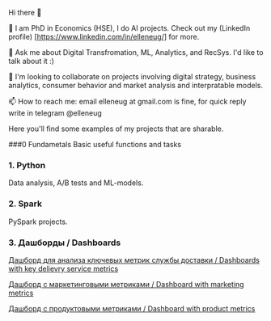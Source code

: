 Hi there 👋

🔭 I am PhD in Economics (HSE), I do AI projects. Check out my (LinkedIn profile) [https://www.linkedin.com/in/elleneug/] for more.

💬 Ask me about Digital Transfromation, ML, Analytics, and RecSys. I'd like to talk about it :)

👯 I'm looking to collaborate on projects involving digital strategy, business analytics, consumer behavior and market analysis and interpratable models.

📫 How to reach me: email elleneug at gmail.com is fine, for quick reply write in telegram @elleneug

Here you'll find some examples of my projects that are sharable.

###0 Fundametals
Basic useful functions and tasks

### 1. Python

Data analysis, A/B tests and ML-models.


### 2. Spark

PySpark projects.

### 3. Дашборды / Dashboards

[Дашборд для анализа ключевых метрик службы доставки / Dashboards with key delievry service metrics](http://redash.public.karpov.courses/public/dashboards/yKd0cGc3FBAG35BhucJiMfSLwFXooQkextbiEu8Y?org_slug=default)

[Дашборд с маркетинговыми метриками / Dashboard with marketing metrics](http://redash.public.karpov.courses/public/dashboards/EQMwCakT8EhEm26MHIgJh9kChNQlR3rie4hDPVIT?org_slug=default)

[Дашборд с продуктовыми метриками / Dashboard with product metrics](http://redash.public.karpov.courses/public/dashboards/hQLfyffZcDMyC749IcpuAQW9DcMmvrhAAoDNls0B?org_slug=default)

